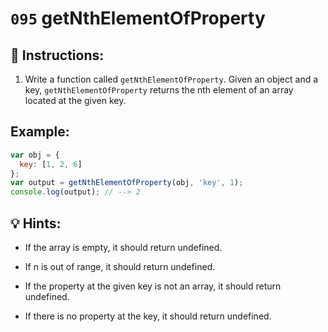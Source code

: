 # `095` getNthElementOfProperty 

## 📝 Instructions: 

1. Write a function called `getNthElementOfProperty`. Given an object and a key, `getNthElementOfProperty` returns the nth element of an array located at the given key.

## Example:

```js
var obj = {
  key: [1, 2, 6]
};
var output = getNthElementOfProperty(obj, 'key', 1);
console.log(output); // --> 2
```

## 💡 Hints:

+ If the array is empty, it should return undefined.

+ If n is out of range, it should return undefined.

+ If the property at the given key is not an array, it should return undefined.

+ If there is no property at the key, it should return undefined.
